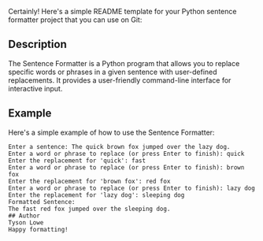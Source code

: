 Certainly! Here's a simple README template for your Python sentence formatter project that you can use on Git:
## Description
The Sentence Formatter is a Python program that allows you to replace specific words or phrases in a given sentence with user-defined replacements. It provides a user-friendly command-line interface for interactive input.
## Example
Here's a simple example of how to use the Sentence Formatter:
```plaintext
Enter a sentence: The quick brown fox jumped over the lazy dog.
Enter a word or phrase to replace (or press Enter to finish): quick
Enter the replacement for 'quick': fast
Enter a word or phrase to replace (or press Enter to finish): brown fox
Enter the replacement for 'brown fox': red fox
Enter a word or phrase to replace (or press Enter to finish): lazy dog
Enter the replacement for 'lazy dog': sleeping dog
Formatted Sentence:
The fast red fox jumped over the sleeping dog.
## Author
Tyson Lowe
Happy formatting!
